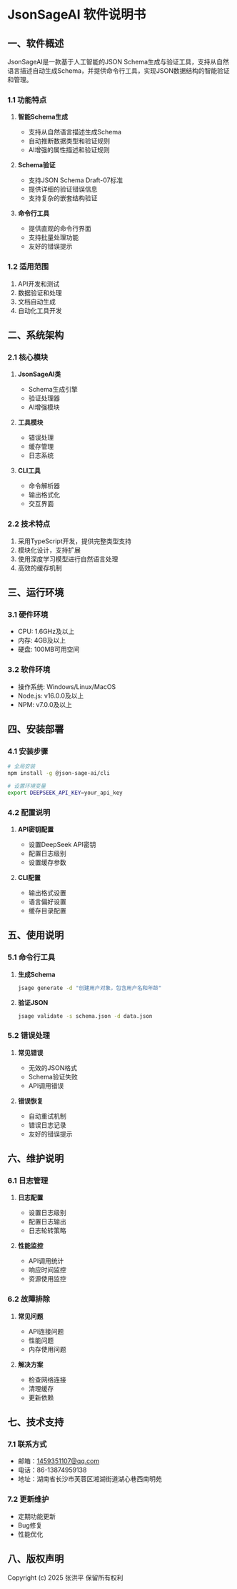 # JsonSageAI 软件说明书

## 一、软件概述

JsonSageAI是一款基于人工智能的JSON Schema生成与验证工具，支持从自然语言描述自动生成Schema，并提供命令行工具，实现JSON数据结构的智能验证和管理。

### 1.1 功能特点

1. **智能Schema生成**
   - 支持从自然语言描述生成Schema
   - 自动推断数据类型和验证规则
   - AI增强的属性描述和验证规则

2. **Schema验证**
   - 支持JSON Schema Draft-07标准
   - 提供详细的验证错误信息
   - 支持复杂的嵌套结构验证

3. **命令行工具**
   - 提供直观的命令行界面
   - 支持批量处理功能
   - 友好的错误提示

### 1.2 适用范围

1. API开发和测试
2. 数据验证和处理
3. 文档自动生成
4. 自动化工具开发

## 二、系统架构

### 2.1 核心模块

1. **JsonSageAI类**
   - Schema生成引擎
   - 验证处理器
   - AI增强模块

2. **工具模块**
   - 错误处理
   - 缓存管理
   - 日志系统

3. **CLI工具**
   - 命令解析器
   - 输出格式化
   - 交互界面

### 2.2 技术特点

1. 采用TypeScript开发，提供完整类型支持
2. 模块化设计，支持扩展
3. 使用深度学习模型进行自然语言处理
4. 高效的缓存机制

## 三、运行环境

### 3.1 硬件环境
- CPU: 1.6GHz及以上
- 内存: 4GB及以上
- 硬盘: 100MB可用空间

### 3.2 软件环境
- 操作系统: Windows/Linux/MacOS
- Node.js: v16.0.0及以上
- NPM: v7.0.0及以上

## 四、安装部署

### 4.1 安装步骤

```bash
# 全局安装
npm install -g @json-sage-ai/cli

# 设置环境变量
export DEEPSEEK_API_KEY=your_api_key
```

### 4.2 配置说明

1. **API密钥配置**
   - 设置DeepSeek API密钥
   - 配置日志级别
   - 设置缓存参数

2. **CLI配置**
   - 输出格式设置
   - 语言偏好设置
   - 缓存目录配置

## 五、使用说明

### 5.1 命令行工具

1. **生成Schema**
   ```bash
   jsage generate -d "创建用户对象，包含用户名和年龄"
   ```

2. **验证JSON**
   ```bash
   jsage validate -s schema.json -d data.json
   ```

### 5.2 错误处理

1. **常见错误**
   - 无效的JSON格式
   - Schema验证失败
   - API调用错误

2. **错误恢复**
   - 自动重试机制
   - 错误日志记录
   - 友好的错误提示

## 六、维护说明

### 6.1 日志管理

1. **日志配置**
   - 设置日志级别
   - 配置日志输出
   - 日志轮转策略

2. **性能监控**
   - API调用统计
   - 响应时间监控
   - 资源使用监控

### 6.2 故障排除

1. **常见问题**
   - API连接问题
   - 性能问题
   - 内存使用问题

2. **解决方案**
   - 检查网络连接
   - 清理缓存
   - 更新依赖

## 七、技术支持

### 7.1 联系方式

- 邮箱：1459351107@qq.com
- 电话：86-13874959138
- 地址：湖南省长沙市芙蓉区湘湖街道湖心巷西南明苑

### 7.2 更新维护

- 定期功能更新
- Bug修复
- 性能优化

## 八、版权声明

Copyright (c) 2025 张洪平
保留所有权利
